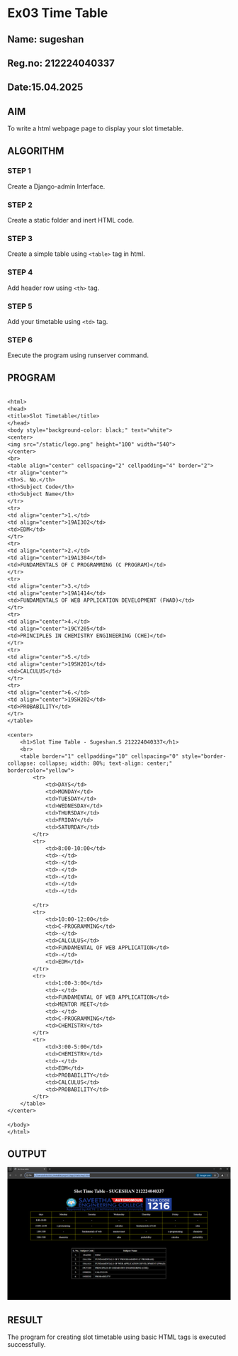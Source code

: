 # Ex03 Time Table
## Name: sugeshan
## Reg.no: 212224040337
## Date:15.04.2025

## AIM
To write a html webpage page to display your slot timetable.

## ALGORITHM
### STEP 1
Create a Django-admin Interface.

### STEP 2
Create a static folder and inert HTML code.

### STEP 3
Create a simple table using ```<table>``` tag in html.

### STEP 4
Add header row using ```<th>``` tag.

### STEP 5
Add your timetable using ```<td>``` tag.

### STEP 6
Execute the program using runserver command.

## PROGRAM
```

<html> 
<head> 
<title>Slot Timetable</title> 
</head> 
<body style="background-color: black;" text="white">
<center> 
<img src="/static/logo.png" height="100" width="540"> 
</center>
<br>
<table align="center" cellspacing="2" cellpadding="4" border="2"> 
<tr align="center"> 
<th>S. No.</th> 
<th>Subject Code</th> 
<th>Subject Name</th> 
</tr> 
<tr> 
<td align="center">1.</td> 
<td align="center">19AI302</td> 
<td>EDM</td> 
</tr> 
<tr> 
<td align="center">2.</td> 
<td align="center">19A1304</td> 
<td>FUNDAMENTALS OF C PROGRAMMING (C PROGRAM)</td> 
</tr> 
<tr> 
<td align="center">3.</td> 
<td align="center">19A1414</td> 
<td>FUNDAMENTALS OF WEB APPLICATION DEVELOPMENT (FWAD)</td> 
</tr> 
<tr> 
<td align="center">4.</td> 
<td align="center">19CY205</td> 
<td>PRINCIPLES IN CHEMISTRY ENGINEERING (CHE)</td> 
</tr> 
<tr> 
<td align="center">5.</td> 
<td align="center">19SH201</td> 
<td>CALCULUS</td> 
</tr> 
<tr> 
<td align="center">6.</td> 
<td align="center">19SH202</td> 
<td>PROBABILITY</td> 
</tr> 
</table> 

<center>
    <h1>Slot Time Table - Sugeshan.S 212224040337</h1>
    <br>
    <table border="1" cellpadding="10" cellspacing="0" style="border-collapse: collapse; width: 80%; text-align: center;" bordercolor="yellow">
        <tr>
            <td>DAYS</td>
            <td>MONDAY</td>
            <td>TUESDAY</td>
            <td>WEDNESDAY</td> 
            <td>THURSDAY</td>
            <td>FRIDAY</td>
            <td>SATURDAY</td>            
        </tr>
        <tr>
            <td>8:00-10:00</td>
            <td>-</td>
            <td>-</td>
            <td>-</td>
            <td>-</td>
            <td>-</td>
            <td>-</td>

        </tr>
        <tr>
            <td>10:00-12:00</td>
            <td>C-PROGRAMMING</td>
            <td>-</td>
            <td>CALCULUS</td>
            <td>FUNDAMENTAL OF WEB APPLICATION</td>
            <td>-</td>
            <td>EDM</td>
        </tr>
        <tr>
            <td>1:00-3:00</td>
            <td>-</td>
            <td>FUNDAMENTAL OF WEB APPLICATION</td>
            <td>MENTOR MEET</td>
            <td>-</td>
            <td>C-PROGRAMMING</td>
            <td>CHEMISTRY</td>
        </tr>
        <tr>
            <td>3:00-5:00</td>
            <td>CHEMISTRY</td>
            <td>-</td>
            <td>EDM</td>
            <td>PROBABILITY</td>
            <td>CALCULUS</td>
            <td>PROBABILITY</td>
        </tr>
    </table>
</center>

</body> 
</html>

```

## OUTPUT 

![alt text](<Screenshot 2025-04-22 185742.png>)

## RESULT
The program for creating slot timetable using basic HTML tags is executed successfully.
